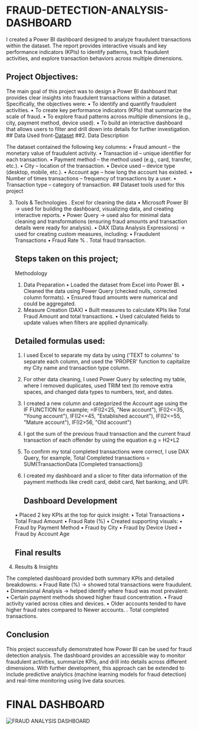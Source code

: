 # FRAUD-DETECTION-ANALYSIS-DASHBOARD
I created a Power BI dashboard designed to analyze fraudulent transactions within the dataset. The report provides interactive visuals and key performance indicators (KPIs) to identify patterns, track fraudulent activities, and explore transaction behaviors across multiple dimensions.
## Project Objectives:
The main goal of this project was to design a Power BI dashboard that provides clear insights into fraudulent transactions within a dataset. Specifically, the objectives were:
	•	To identify and quantify fraudulent activities.
	•	To create key performance indicators (KPIs) that summarize the scale of fraud. 
	•	To explore fraud patterns across multiple dimensions (e.g., city, payment method, device used).
	•	To build an interactive dashboard that allows users to filter and drill down into details for further investigation.
	## Data Used
	front-<a href="https://github.com/CharityAnyaele/FRAUD-DETECTION-ANALYSIS-DASHBOARD/blob/main/FRAUD%20DETECTION%20ANALYSIS.pbix">Dataset</a>
	##2. Data Description

The dataset contained the following key columns:
	•	Fraud amount – the monetary value of fraudulent activity.
	•	Transaction id – unique identifier for each transaction.
	•	Payment method – the method used (e.g., card, transfer, etc.).
	•	City – location of the transaction.
	•	Device used – device type (desktop, mobile, etc.).
	•	Account age – how long the account has existed.
	•	Number of times transactions – frequency of transactions by a user.
	•	Transaction type – category of transaction.
	## Dataset tools used for this project
	
 3. Tools & Technologies
    . Excel for cleaning the data
	•	Microsoft Power BI → used for building the dashboard, visualizing data, and creating interactive reports.
	•	Power Query → used also for minimal data cleaning and transformations (ensuring fraud amounts and transaction details were ready for analysis).
	•	DAX (Data Analysis Expressions) → used for creating custom measures, including:
	•	Fraudulent Transactions 
	•	Fraud Rate %
    . Total fraud transaction. 
    ## Steps taken on this project;

      Methodology
	1.	Data Preparation
	•	Loaded the dataset from Excel into Power BI.
	•	Cleaned the data using Power Query (checked nulls, corrected column formats).
	•	Ensured fraud amounts were numerical and could be aggregated.
	2.	Measure Creation (DAX)
	•	Built measures to calculate KPIs like Total Fraud Amount and total transactions.
	•	Used calculated fields to update values when filters are applied dynamically.
     ## Detailed formulas used:
    1. I used Excel to separate my data by using ('TEXT to columns' to separate each column, and used the 'PROPER' function to capitalize my City name and transaction type            column.
    2. For other data cleaning, I used Power Query by selecting my table, where I removed duplicates, used TRIM text (to remove extra spaces, and changed data types to           numbers, text, and dates.
    3. I created a new column and categorized the Account age using the IF FUNCTION for example; =IF(I2<25, "New account"), IF(I2<=35, "Young account"), IF(I2<=45, "Established account"), IF(I2<=55, "Mature account"), IF(I2>56, "Old account")
    4. I got the sum of the previous fraud transaction and the current fraud transaction of each offender by using the equation e.g = H2+L2
    5. To confirm my total completed transactions were correct, I use DAX Query, for example, Total Completed transactions = SUM(TransactionData [Completed transactions])
    6. I created my dashboard and a slicer to filter data information of the payment methods like credit card, debit card, Net banking, and UPI.
       
    
   	
		## Dashboard Development
	•	Placed 2 key KPIs at the top for quick insight:
	•	Total Transactions
	•	Total Fraud Amount
	•	Fraud Rate (%)
	•	Created supporting visuals:
	•	Fraud by Payment Method
	•	Fraud by City
	•	Fraud by Device Used
	•	Fraud by Account Age
     ##  Final results 

 5. Results & Insights

The completed dashboard provided both summary KPIs and detailed breakdowns:
	•	Fraud Rate (%) → showed total transactions were fraudulent.
	•	Dimensional Analysis → helped identify where fraud was most prevalent:
	•	Certain payment methods showed higher fraud concentration.
	•	Fraud activity varied across cities and devices.
	•	Older accounts tended to have higher fraud rates compared to Newer accounts.
	.    Total completed transactions.

## Conclusion

This project successfully demonstrated how Power BI can be used for fraud detection analysis. The dashboard provides an accessible way to monitor fraudulent activities, summarize KPIs, and drill into details across different dimensions. With further development, this approach can be extended to include predictive analytics (machine learning models for fraud detection) and real-time monitoring using live data sources.
# FINAL DASHBOARD 
![FRAUD ANALYSIS DASHBOARD](https://github.com/user-attachments/assets/ff0e8bb7-878e-4fe4-9e9b-ac295e1b6423)







